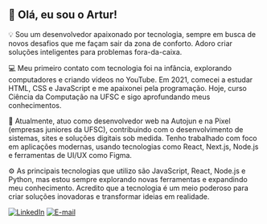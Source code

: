 ## 👋 Olá, eu sou o Artur!
💡 Sou um desenvolvedor apaixonado por tecnologia, sempre em busca de novos desafios que me façam sair da zona de conforto. Adoro criar soluções inteligentes para problemas fora-da-caixa.

💻 Meu primeiro contato com tecnologia foi na infância, explorando computadores e criando vídeos no YouTube. Em 2021, comecei a estudar HTML, CSS e JavaScript e me apaixonei pela programação. Hoje, curso Ciência da Computação na UFSC e sigo aprofundando meus conhecimentos.

🚀 Atualmente, atuo como desenvolvedor web na Autojun e na Pixel (empresas juniores da UFSC), contribuindo com o desenvolvimento de sistemas, sites e soluções digitais sob medida. Tenho trabalhado com foco em aplicações modernas, usando tecnologias como React, Next.js, Node.js e ferramentas de UI/UX como Figma.

⚙️ As principais tecnologias que utilizo são JavaScript, React, Node.js e Python, mas estou sempre explorando novas ferramentas e expandindo meu conhecimento. Acredito que a tecnologia é um meio poderoso para criar soluções inovadoras e transformar ideias em realidade.

[![LinkedIn](https://img.shields.io/badge/LinkedIn-78d?style=for-the-badge&logo=linkedin&logoColor=0A0AAF)](https://www.linkedin.com/in/arturtomaz/) [![E-mail](https://img.shields.io/badge/-Email-e9a?style=for-the-badge&logo=gmail&logoColor=E94D5F)](mailto:arturtomaz1@gmail.com)

